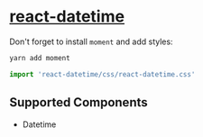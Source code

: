 # [react-datetime](https://github.com/YouCanBookMe/react-datetime)

Don't forget to install `moment` and add styles:

```sh
yarn add moment
```

```js
import 'react-datetime/css/react-datetime.css'
```

## Supported Components

- Datetime
